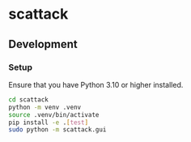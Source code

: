 # scattack

## Development

### Setup

Ensure that you have Python 3.10 or higher installed.

```bash
cd scattack
python -m venv .venv
source .venv/bin/activate
pip install -e .[test]
sudo python -m scattack.gui
```
